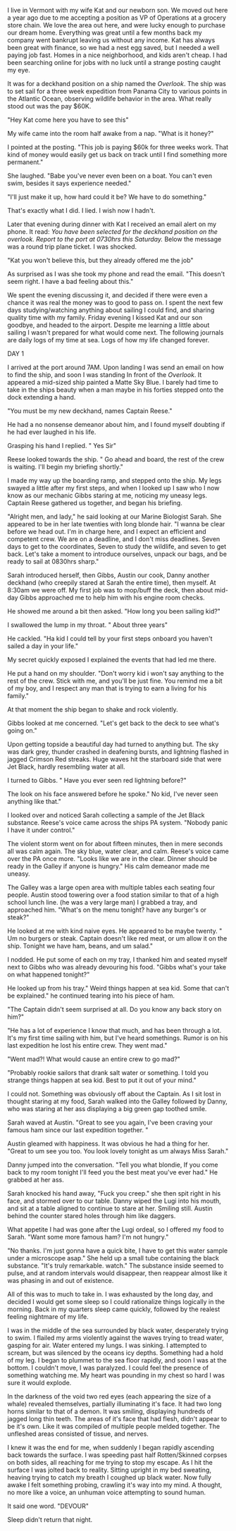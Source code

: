 I live in Vermont with my wife Kat and our newborn son. We moved out here a year ago due to me accepting a position as VP of Operations at a grocery store chain. We love the area out here, and were lucky enough to purchase our dream home. Everything was great until a few months back my company went bankrupt leaving us without any income. Kat has always been great with finance, so we had a nest egg saved, but I needed a well paying job fast. Homes in a nice neighborhood, and kids aren't cheap. I had been searching online for jobs with no luck until a strange posting caught my eye.

It was for a deckhand position on a ship named the *Overlook*. The ship was to set sail for a three week expedition from Panama City to various points in the Atlantic Ocean, observing wildlife behavior in the area. What really stood out was the pay $60K.

"Hey Kat come here you have to see this"

My wife came into the room half awake from a nap. "What is it honey?"

I pointed at the posting. "This job is paying $60k for three weeks work. That kind of money would easily get us back on track until I find something more permanent."

She laughed. "Babe you've never even been on a boat. You can't even swim, besides it says experience needed."

"I'll just make it up, how hard could it be? We have to do something."

That's exactly what I did. I lied. I wish now I hadn't.

Later that evening during dinner with Kat I received an email alert on my phone. It read: *You have been selected for the deckhand position on the overlook. Report to the port at 0730hrs this Saturday.* Below the message was a round trip plane ticket. I was shocked.

"Kat you won't believe this, but they already offered me the job"

As surprised as I was she took my phone and read the email. "This doesn't seem right. I have a bad feeling about this." 

We spent the evening discussing it, and decided if there were even a chance it was real the money was to good to pass on. I spent the next few days studying/watching anything about sailing I could find, and sharing quality time with my family. Friday evening I kissed Kat and our son goodbye, and headed to the airport. Despite me learning a little about sailing I wasn't prepared for what would come next. The following journals are daily logs of my time at sea. Logs of how my life changed forever.

DAY 1

I arrived at the port around 7AM. Upon landing I was send an email on how to find the ship, and soon I was standing In front of the *Overlook*. It appeared a mid-sized ship painted a Matte Sky Blue. I barely had time to take in the ships beauty when a man maybe in his forties stepped onto the dock extending a hand.

"You must be my new deckhand, names Captain Reese."

He had a no nonsense demeanor about him, and I found myself doubting if he had ever laughed in his life.

Grasping his hand I replied. " Yes Sir"

Reese looked towards the ship. " Go ahead and board, the rest of the crew is waiting. I'll begin my briefing shortly."

I made my way up the boarding ramp, and stepped onto the ship. My legs swayed a little after my first steps, and when I looked up I saw who I now know as our mechanic Gibbs staring at me, noticing my uneasy legs. Captain Reese gathered us together, and began his briefing.

"Alright men, and lady," he said looking at our Marine Biologist Sarah. She appeared to be in her late twenties with long blonde hair. "I wanna be clear before we head out. I'm in charge here, and I expect an efficient and competent crew. We are on a deadline, and I don't miss deadlines. Seven days to get to the coordinates, Seven to study the wildlife, and seven to get back. Let's take a moment to introduce ourselves, unpack our bags, and be ready to sail at 0830hrs sharp."

Sarah introduced herself, then Gibbs, Austin our cook, Danny another deckhand (who creepily stared at Sarah the entire time), then myself. At 8:30am we were off. My first job was to mop/buff the deck, then about mid-day Gibbs approached me to help him with his engine room checks. 

He showed me around a bit then asked. "How long you been sailing kid?" 

I swallowed the lump in my throat. " About three years"

He cackled. "Ha kid I could tell by your first steps onboard you haven't sailed a day in your life."

My secret quickly exposed I explained the events that had led me there.

He put a hand on my shoulder. "Don't worry kid i won't say anything to the rest of the crew. Stick with me, and you'll be just fine. You remind me a bit of my boy, and I respect any man that is trying to earn a living for his family."

At that moment the ship began to shake and rock violently.

Gibbs looked at me concerned. "Let's get back to the deck to see what's going on."

Upon getting topside a beautiful day had turned to anything but. The sky was dark grey, thunder crashed in deafening bursts, and lightning flashed in jagged Crimson Red streaks. Huge waves hit the starboard side that were Jet Black, hardly resembling water at all. 

I turned to Gibbs. " Have you ever seen red lightning before?"

The look on his face answered before he spoke." No kid, I've never seen anything like that."

I looked over and noticed Sarah collecting a sample of the Jet Black substance. Reese's voice came across the ships PA system. "Nobody panic I have it under control."

The violent storm went on for about fifteen minutes, then in mere seconds all was calm again. The sky blue, water clear, and calm. Reese's voice came over the PA once more. "Looks like we are in the clear. Dinner should be ready in the Galley if anyone is hungry." His calm demeanor made me uneasy.

The Galley was a large open area with multiple tables each seating four people.  Austin stood towering over a food station similar to that of a high school lunch line. (he was a very large man) I grabbed a tray, and approached him. "What's on the menu tonight? have any burger's or steak?"

He looked at me with kind naive eyes. He appeared to be maybe twenty. " Um no burgers or steak. Captain doesn't like red meat, or um allow it on the ship. Tonight we have ham, beans, and um salad."

I nodded. He put some of each on my tray, I thanked him and seated myself next to Gibbs who was already devouring his food. "Gibbs what's your take on what happened tonight?"

He looked up from his tray." Weird things happen at sea kid. Some that can't be explained." he continued tearing into his piece of ham.

"The Captain didn't seem surprised at all. Do you know any back story on him?"

"He has a lot of experience I know that much, and has been through a lot. It's my first time sailing with him, but I've heard somethings. Rumor is on his last expedition he lost his entire crew. They went mad."

"Went mad?! What would cause an entire crew to go mad?"

"Probably rookie sailors that drank salt water or something. I told you strange things happen at sea kid. Best to put it out of your mind." 

I could not. Something was obviously off about the Captain. As I sit lost in thought staring at my food, Sarah walked into the Galley followed by Danny, who was staring at her ass displaying a big green gap toothed smile. 

Sarah waved at Austin. "Great to see you again, I've been craving your famous ham since our last expedition together. "

Austin gleamed with happiness. It was obvious he had a thing for her. "Great to um see you too. You look lovely tonight as um always Miss Sarah." 

Danny jumped into the conversation. "Tell you what blondie, If you come back to my room tonight I'll feed you the best meat you've ever had." He grabbed at her ass.

Sarah knocked his hand away, "Fuck you creep." she then spit right in his face, and stormed over to our table. Danny wiped the Lugi into his mouth, and sit at a table aligned to continue to stare at her. Smiling still. Austin behind the counter stared holes through him like daggers.

What appetite I had was gone after the Lugi ordeal, so I offered my food to Sarah. "Want some more famous ham? I'm not hungry." 

"No thanks.  I'm just gonna have a quick bite, I have to get this water sample under a microscope asap." She held up a small tube containing the black substance. "It's truly remarkable. watch." The substance inside seemed to pulse, and at random intervals would disappear, then reappear almost like it was phasing in and out of existence.  

All of this was to much to take in. I was exhausted by the long day, and decided I would get some sleep so I could rationalize things logically in the morning. Back in my quarters sleep came quickly, followed by the realest feeling nightmare of my life. 

I was in the middle of the sea surrounded by black water, desperately trying to swim. I flailed my arms violently against the waves trying to tread water, gasping for air. Water entered my lungs. I was sinking. I attempted to scream, but was silenced by the oceans icy depths. Something had a hold of my leg. I began to plummet to the sea floor rapidly, and soon I was at the bottom. I couldn't move, I was paralyzed. I could feel the presence of something watching me. My heart was pounding in my chest so hard I was sure it would explode.

In the darkness of the void two red eyes (each appearing the size of a whale) revealed themselves, partially illuminating it's face.  It had two long horns similar to that of a demon.  It was smiling, displaying hundreds of jagged long thin teeth. The areas of it's face that had flesh, didn't appear to be it's own. Like it was compiled of multiple people melded together.  The unfleshed areas consisted of tissue, and nerves.

I knew it was the end for me, when suddenly I began rapidly ascending back towards the surface. I was speeding past half Rotten/Skinned corpses on both sides, all reaching for me trying to stop my escape.  As I hit the surface I was jolted back to reality. Sitting upright in my bed sweating, heaving trying to catch my breath I coughed up black water. Now fully awake I felt something probing, crawling it's way into my mind. A thought, no more like a voice, an unhuman voice attempting to sound human. 

It said one word. "DEVOUR" 

 Sleep didn't return that night. 

 


